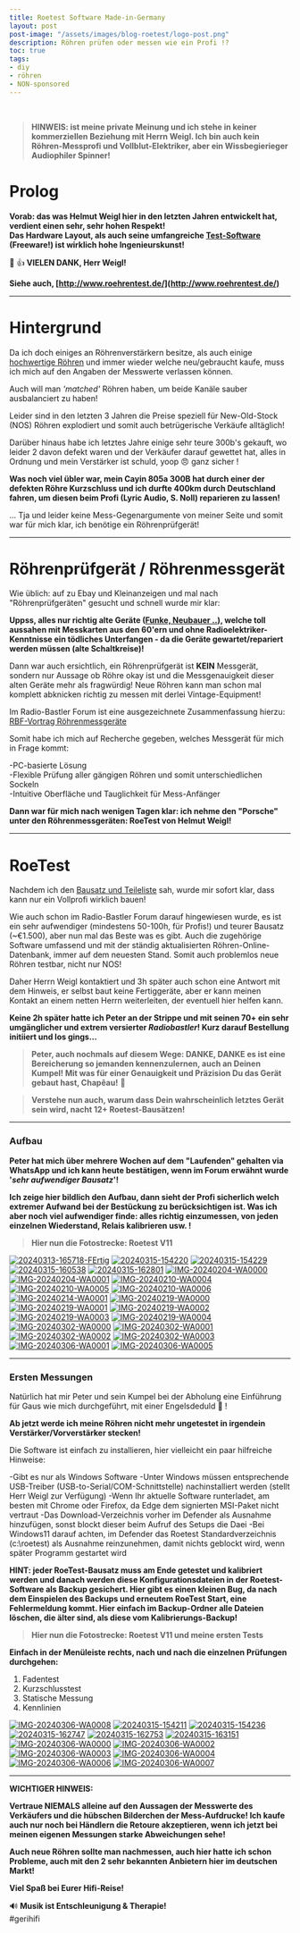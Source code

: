 ```yaml
---
title: Roetest Software Made-in-Germany
layout: post
post-image: "/assets/images/blog-roetest/logo-post.png"
description: Röhren prüfen oder messen wie ein Profi !? 
toc: true
tags:
- diy
- röhren
- NON-sponsored
---
```


<br>

>**HINWEIS: ist meine private Meinung und ich stehe in keiner kommerziellen Beziehung mit Herrn Weigl. Ich bin auch kein Röhren-Messprofi und Vollblut-Elektriker, aber ein Wissbegierieger Audiophiler Spinner!**

# Prolog

**Vorab: das was Helmut Weigl hier in den letzten Jahren entwickelt hat, verdient einen sehr, sehr hohen Respekt!** \
**Das Hardware Layout, als auch seine umfangreiche [Test-Software](http://www.roehrentest.de/Download.html) (Freeware!) ist wirklich hohe Ingenieurskunst!**

👏 :+1: **VIELEN DANK, Herr Weigl!**

**Siehe auch, [http://www.roehrentest.de/](http://www.roehrentest.de/)**

---

# Hintergrund

Da ich doch einiges an Röhrenverstärkern besitze, als auch einige [hochwertige Röhren](https://hificouch.world/tubeinventory) und immer wieder welche neu/gebraucht kaufe, muss ich mich auf den Angaben der Messwerte verlassen können.

Auch will man _'matched'_ Röhren haben, um beide Kanäle sauber ausbalanciert zu haben!

Leider sind in den letzten 3 Jahren die Preise speziell für New-Old-Stock (NOS) Röhren explodiert und somit auch betrügerische Verkäufe alltäglich!

Darüber hinaus habe ich letztes Jahre einige sehr teure 300b's gekauft, wo leider 2 davon defekt waren und der Verkäufer darauf gewettet hat, alles in Ordnung und mein Verstärker ist schuld, yoop :angry: ganz sicher !

**Was noch viel übler war, mein Cayin 805a 300B hat durch einer der defekten Röhre Kurzschluss und ich durfte 400km durch Deutschland fahren, um diesen beim Profi (Lyric Audio, S. Noll) reparieren zu lassen!**

... Tja und leider keine Mess-Gegenargumente von meiner Seite und somit war für mich klar, ich benötige ein Röhrenprüfgerät!

---

# Röhrenprüfgerät / Röhrenmessgerät

Wie üblich: auf zu Ebay und Kleinanzeigen und mal nach "Röhrenprüfgeräten" gesucht und schnell wurde mir klar:

**Uppss, alles nur richtig alte Geräte ([Funke, Neubauer ..](https://www.welt-der-alten-radios.de/r--z-roehrenpruefgeraete-29.html)), welche toll aussahen mit Messkarten aus den 60'ern und ohne Radioelektriker-Kenntnisse ein tödliches Unterfangen - da die Geräte gewartet/repariert werden müssen (alte Schaltkreise)!**

Dann war auch ersichtlich, ein Röhrenprüfgerät ist **KEIN** Messgerät, sondern nur Aussage ob Röhre okay ist und die Messgenauigkeit dieser alten Geräte mehr als fragwürdig! Neue Röhren kann man schon mal komplett abknicken richtig zu messen mit derlei Vintage-Equipment!

Im Radio-Bastler Forum ist eine ausgezeichnete Zusammenfassung hierzu: [RBF-Vortrag Röhrenmessgeräte](https://radio-bastler.de/forum/showthread.php?tid=17271&pid=207773)

Somit habe ich mich auf Recherche gegeben, welches Messgerät für mich in Frage kommt:

-PC-basierte Lösung \
-Flexible Prüfung aller gängigen Röhren und somit unterschiedlichen Sockeln \
-Intuitive Oberfläche und Tauglichkeit für Mess-Anfänger

**Dann war für mich nach wenigen Tagen klar: ich nehme den "Porsche" unter den Röhrenmessgeräten: RoeTest von Helmut Weigl!**

---

# RoeTest

Nachdem ich den [Bausatz und Teileliste](http://www.roehrentest.de/Bestellung.html) sah, wurde mir sofort klar, dass kann nur ein Vollprofi wirklich bauen!

Wie auch schon im Radio-Bastler Forum darauf hingewiesen wurde, es ist ein sehr aufwendiger (mindestens 50-100h, für Profis!) und teurer Bausatz (~€1.500), aber nun mal das Beste was es gibt. Auch die zugehörige Software umfassend und mit der ständig aktualisierten Röhren-Online-Datenbank, immer auf dem neuesten Stand. Somit auch problemlos neue Röhren testbar, nicht nur NOS!

Daher Herrn Weigl kontaktiert und 3h später auch schon eine Antwort mit dem Hinweis, er selbst baut keine Fertiggeräte, aber er kann meinen Kontakt an einem netten Herrn weiterleiten, der eventuell hier helfen kann.

**Keine 2h später hatte ich Peter an der Strippe und mit seinen 70+ ein sehr umgänglicher und extrem versierter _Radiobastler_! Kurz darauf Bestellung initiiert und los gings...**

> **Peter, auch nochmals auf diesem Wege: DANKE, DANKE es ist eine Bereicherung so jemanden kennenzulernen, auch an Deinen Kumpel! Mit was für einer Genauigkeit und Präzision Du das Gerät gebaut hast, Chapêau!** :pray:

> **Verstehe nun auch, warum dass Dein wahrscheinlich letztes Gerät sein wird, nacht 12+ Roetest-Bausätzen!**

---

### Aufbau

**Peter hat mich über mehrere Wochen auf dem "Laufenden" gehalten via WhatsApp und ich kann heute bestätigen, wenn im Forum erwähnt wurde '_sehr aufwendiger Bausatz_'!**

**Ich zeige hier bildlich den Aufbau, dann sieht der Profi sicherlich welch extremer Aufwand bei der Bestückung zu berücksichtigen ist. Was ich aber noch viel aufwendiger finde: alles richtig einzumessen, von jeden einzelnen Wiederstand, Relais kalibrieren usw. !**

> **Hier nun die Fotostrecke: Roetest V11**

<a href="https://ibb.co/G5nnZtC"><img src="https://i.ibb.co/G5nnZtC/20240313-165718-FErtig.jpg" alt="20240313-165718-FErtig" border="0"></a> <a href="https://ibb.co/dJ56BPL"><img src="https://i.ibb.co/dJ56BPL/20240315-154220.jpg" alt="20240315-154220" border="0"></a> <a href="https://ibb.co/w6h2D0L"><img src="https://i.ibb.co/w6h2D0L/20240315-154229.jpg" alt="20240315-154229" border="0"></a> <a href="https://ibb.co/6WJ1qtC"><img src="https://i.ibb.co/6WJ1qtC/20240315-160538.jpg" alt="20240315-160538" border="0"></a> <a href="https://ibb.co/cF483CY"><img src="https://i.ibb.co/cF483CY/20240315-162801.jpg" alt="20240315-162801" border="0"></a> <a href="https://ibb.co/565yMFr"><img src="https://i.ibb.co/565yMFr/IMG-20240204-WA0000.jpg" alt="IMG-20240204-WA0000" border="0"></a> <a href="https://ibb.co/61gp5jK"><img src="https://i.ibb.co/61gp5jK/IMG-20240204-WA0001.jpg" alt="IMG-20240204-WA0001" border="0"></a> <a href="https://ibb.co/bKsXHgy"><img src="https://i.ibb.co/bKsXHgy/IMG-20240210-WA0004.jpg" alt="IMG-20240210-WA0004" border="0"></a> <a href="https://ibb.co/QdJG8sD"><img src="https://i.ibb.co/QdJG8sD/IMG-20240210-WA0005.jpg" alt="IMG-20240210-WA0005" border="0"></a> <a href="https://ibb.co/qN8yNH0"><img src="https://i.ibb.co/qN8yNH0/IMG-20240210-WA0006.jpg" alt="IMG-20240210-WA0006" border="0"></a> <a href="https://ibb.co/LgY5h9d"><img src="https://i.ibb.co/LgY5h9d/IMG-20240214-WA0001.jpg" alt="IMG-20240214-WA0001" border="0"></a> <a href="https://ibb.co/fNzMTpD"><img src="https://i.ibb.co/fNzMTpD/IMG-20240219-WA0000.jpg" alt="IMG-20240219-WA0000" border="0"></a> <a href="https://ibb.co/YWDX7kt"><img src="https://i.ibb.co/YWDX7kt/IMG-20240219-WA0001.jpg" alt="IMG-20240219-WA0001" border="0"></a> <a href="https://ibb.co/wMXTbrS"><img src="https://i.ibb.co/wMXTbrS/IMG-20240219-WA0002.jpg" alt="IMG-20240219-WA0002" border="0"></a> <a href="https://ibb.co/QpRTt58"><img src="https://i.ibb.co/QpRTt58/IMG-20240219-WA0003.jpg" alt="IMG-20240219-WA0003" border="0"></a> <a href="https://ibb.co/FhgFVJK"><img src="https://i.ibb.co/FhgFVJK/IMG-20240219-WA0004.jpg" alt="IMG-20240219-WA0004" border="0"></a> <a href="https://ibb.co/qy1wKvh"><img src="https://i.ibb.co/qy1wKvh/IMG-20240302-WA0000.jpg" alt="IMG-20240302-WA0000" border="0"></a> <a href="https://ibb.co/RQBqwVH"><img src="https://i.ibb.co/RQBqwVH/IMG-20240302-WA0001.jpg" alt="IMG-20240302-WA0001" border="0"></a> <a href="https://ibb.co/YkkhXGw"><img src="https://i.ibb.co/YkkhXGw/IMG-20240302-WA0002.jpg" alt="IMG-20240302-WA0002" border="0"></a> <a href="https://ibb.co/7KqSycF"><img src="https://i.ibb.co/7KqSycF/IMG-20240302-WA0003.jpg" alt="IMG-20240302-WA0003" border="0"></a> <a href="https://ibb.co/HVHMm4y"><img src="https://i.ibb.co/HVHMm4y/IMG-20240306-WA0001.jpg" alt="IMG-20240306-WA0001" border="0"></a> <a href="https://ibb.co/5MXJ2RL"><img src="https://i.ibb.co/5MXJ2RL/IMG-20240306-WA0005.jpg" alt="IMG-20240306-WA0005" border="0"></a>

---

### Ersten Messungen

Natürlich hat mir Peter und sein Kumpel bei der Abholung eine Einführung für Gaus wie mich durchgeführt, mit einer Engelsdeduld :grimacing: !

**Ab jetzt werde ich meine Röhren nicht mehr ungetestet in irgendein Verstärker/Vorverstärker stecken!**

Die Software ist einfach zu installieren, hier vielleicht ein paar hilfreiche Hinweise:

-Gibt es nur als Windows Software
-Unter Windows müssen entsprechende USB-Treiber (USB-to-Serial/COM-Schnittstelle) nachinstalliert werden (stellt Herr Weigl zur Verfügung)
-Wenn Ihr aktuelle Software runterladet, am besten mit Chrome oder Firefox, da Edge dem signierten MSI-Paket nicht vertraut
-Das Download-Verzeichnis vorher im Defender als Ausnahme hinzufügen, sonst blockt dieser beim Aufruf des Setups die Daei
-Bei Windows11 darauf achten, im Defender das Roetest Standardverzeichnis (c:\roetest) als Ausnahme reinzunehmen, damit nichts geblockt wird, wenn später Programm gestartet wird

**HINT: jeder RoeTest-Bausatz muss am Ende getestet und kalibriert werden und danach werden diese Konfigurationsdateien in der Roetest-Software als Backup gesichert. Hier gibt es einen kleinen Bug, da nach dem Einspielen des Backups und erneutem RoeTest Start, eine Fehlermeldung kommt. Hier einfach im Backup-Ordner alle Dateien löschen, die älter sind, als diese vom Kalibrierungs-Backup!**

> **Hier nun die Fotostrecke: Roetest V11 und meine ersten Tests**

**Einfach in der Menüleiste rechts, nach und nach die einzelnen Prüfungen durchgehen:**

1. Fadentest 
2. Kurzschlusstest
3. Statische Messung
4. Kennlinien

 <a href="https://ibb.co/XjHQXbP"><img src="https://i.ibb.co/XjHQXbP/IMG-20240306-WA0008.jpg" alt="IMG-20240306-WA0008" border="0"></a>
<a href="https://ibb.co/JkmLkZ7"><img src="https://i.ibb.co/JkmLkZ7/20240315-154211.jpg" alt="20240315-154211" border="0"></a> <a href="https://ibb.co/FzJDr6B"><img src="https://i.ibb.co/FzJDr6B/20240315-154236.jpg" alt="20240315-154236" border="0"></a> <a href="https://ibb.co/XLmwTcQ"><img src="https://i.ibb.co/XLmwTcQ/20240315-162747.jpg" alt="20240315-162747" border="0"></a> <a href="https://ibb.co/XCzVDFZ"><img src="https://i.ibb.co/XCzVDFZ/20240315-162753.jpg" alt="20240315-162753" border="0"></a> <a href="https://ibb.co/54jpKjf"><img src="https://i.ibb.co/54jpKjf/20240315-163151.jpg" alt="20240315-163151" border="0"></a> <a href="https://ibb.co/Sfv27fg"><img src="https://i.ibb.co/Sfv27fg/IMG-20240306-WA0000.jpg" alt="IMG-20240306-WA0000" border="0"></a> <a href="https://ibb.co/7GTRtMG"><img src="https://i.ibb.co/7GTRtMG/IMG-20240306-WA0002.jpg" alt="IMG-20240306-WA0002" border="0"></a> <a href="https://ibb.co/98pDdTb"><img src="https://i.ibb.co/98pDdTb/IMG-20240306-WA0003.jpg" alt="IMG-20240306-WA0003" border="0"></a> <a href="https://ibb.co/7j88mtb"><img src="https://i.ibb.co/7j88mtb/IMG-20240306-WA0004.jpg" alt="IMG-20240306-WA0004" border="0"></a> <a href="https://ibb.co/26F5LY8"><img src="https://i.ibb.co/26F5LY8/IMG-20240306-WA0006.jpg" alt="IMG-20240306-WA0006" border="0"></a> <a href="https://ibb.co/PGcCPvn"><img src="https://i.ibb.co/PGcCPvn/IMG-20240306-WA0007.jpg" alt="IMG-20240306-WA0007" border="0"></a>

---

**WICHTIGER HINWEIS:**

**Vertraue NIEMALS alleine auf den Aussagen der Messwerte des Verkäufers und die hübschen Bilderchen der Mess-Aufdrucke! Ich kaufe auch nur noch bei Händlern die Retoure akzeptieren, wenn ich jetzt bei meinen eigenen Messungen starke Abweichungen sehe!**

**Auch neue Röhren sollte man nachmessen, auch hier hatte ich schon Probleme, auch mit den 2 sehr bekannten Anbietern hier im deutschen Markt!**


**Viel Spaß bei Eurer Hifi-Reise!**

:loud_sound: **Musik ist Entschleunigung & Therapie!** \
#gerihifi
 

